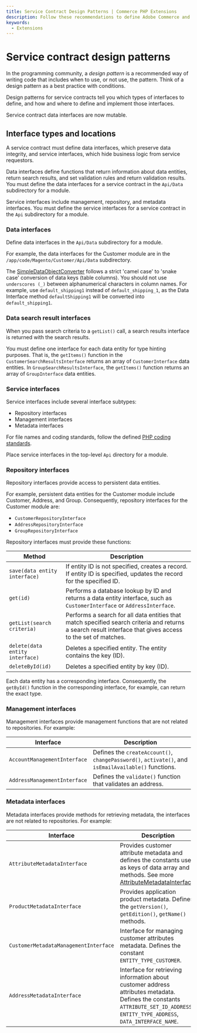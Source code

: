 ```yaml
---
title: Service Contract Design Patterns | Commerce PHP Extensions
description: Follow these recommendations to define Adobe Commerce and Magento Open Source data and service interfaces.
keywords:
  - Extensions
---
```


# Service contract design patterns

In the programming community, a _design pattern_ is a recommended way of writing code that includes when to use, or not use, the pattern. Think of a design pattern as a best practice with conditions.

Design patterns for service contracts tell you which types of interfaces to define, and how and where to define and implement those interfaces.

<InlineAlert variant="info" slots="text"/>

Service contract data interfaces are now mutable.

## Interface types and locations

A service contract must define data interfaces, which preserve data integrity, and service interfaces, which hide business logic from service requestors.

Data interfaces define functions that return information about data entities, return search results, and set validation rules and return validation results. You must define the data interfaces for a service contract in the `Api/Data` subdirectory for a module.

Service interfaces include management, repository, and metadata interfaces.
You must define the service interfaces for a service contract in the `Api` subdirectory for a module.

### Data interfaces

Define data interfaces in the `Api/Data` subdirectory for a module.

For example, the data interfaces for the Customer module are in the `/app/code/Magento/Customer/Api/Data` subdirectory.

<InlineAlert variant="info" slots="text"/>

The [SimpleDataObjectConverter](https://github.com/magento/magento2/blob/2.4/lib/internal/Magento/Framework/Api/SimpleDataObjectConverter.php) follows a strict 'camel case' to 'snake case' conversion of data keys (table columns). You should not use `underscores (_)` between alphanumerical characters in column names.
For example, use `default_shipping1` instead of `default_shipping_1`, as the Data Interface method `defaultShipping1` will be converted into `default_shipping1`.

### Data search result interfaces

When you pass search criteria to a `getList()` call, a search results interface is returned with the search results.

You must define one interface for each data entity for type hinting purposes. That is, the `getItems()` function in the
`CustomerSearchResultsInterface` returns an array of `CustomerInterface` data entities.
In `GroupSearchResultsInterface`, the `getItems()` function returns an array of `GroupInterface` data entities.

### Service interfaces

Service interfaces include several interface subtypes:

-  Repository interfaces
-  Management interfaces
-  Metadata interfaces

For file names and coding standards, follow the defined [PHP coding standards](../../../coding-standards/php.md).

Place service interfaces in the top-level `Api` directory for a module.

### Repository interfaces

Repository interfaces provide access to persistent data entities.

For example, persistent data entities for the Customer module include Customer, Address, and Group. Consequently, repository interfaces for the Customer module are:

-  `CustomerRepositoryInterface`
-  `AddressRepositoryInterface`
-  `GroupRepositoryInterface`

Repository interfaces must provide these functions:

Method | Description
--- | ---
`save(data entity interface)` | If entity ID is not specified, creates a record. If entity ID is specified, updates the record for the specified ID.
`get(id)` | Performs a database lookup by ID and returns a data entity interface, such as `CustomerInterface` or `AddressInterface`.
`getList(search criteria)` | Performs a search for all data entities that match specified search criteria and returns a search result interface that gives access to the set of matches.
`delete(data entity interface)` | Deletes a specified entity. The entity contains the key (ID).
`deleteById(id)` | Deletes a specified entity by key (ID).

Each data entity has a corresponding interface. Consequently, the `getById()` function in the corresponding interface, for example, can return the exact type.

### Management interfaces

Management interfaces provide management functions that are not related to repositories. For example:

Interface | Description
--- | ---
`AccountManagementInterface` | Defines the `createAccount()`, `changePassword()`, `activate()`, and `isEmailAvailable()` functions.
`AddressManagementInterface` | Defines the `validate()` function that validates an address.

### Metadata interfaces

Metadata interfaces provide methods for retrieving metadata, the interfaces are not related to repositories. For example:

Interface | Description
--- | ---
`AttributeMetadataInterface` | Provides customer attribute metadata and defines the constants used as keys of data array and methods. See more [AttributeMetadataInterface](https://github.com/magento/magento2/blob/2.4/app/code/Magento/Customer/Api/Data/AttributeMetadataInterface.php).
`ProductMetadataInterface` | Provides application product metadata. Defines the `getVersion()`, `getEdition()`, `getName()` methods.
`CustomerMetadataManagementInterface` | Interface for managing customer attributes metadata. Defines the constant `ENTITY_TYPE_CUSTOMER`.
`AddressMetadataInterface` | Interface for retrieving information about customer address attributes metadata. Defines the constants `ATTRIBUTE_SET_ID_ADDRESS`, `ENTITY_TYPE_ADDRESS`, `DATA_INTERFACE_NAME`.
